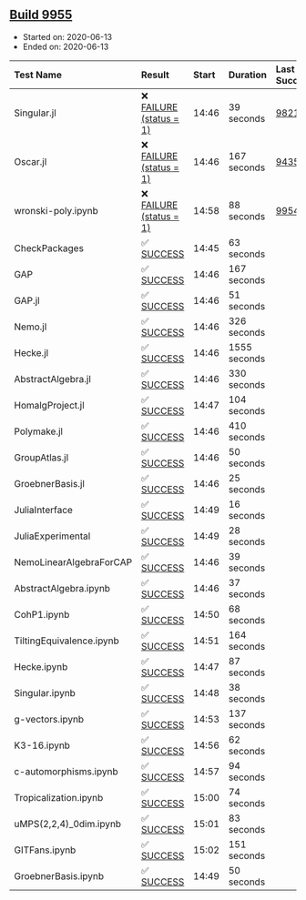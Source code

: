 ## [Build 9955](https://oscarci.mathematik.uni-kl.de/job/oscar/9955/)

* Started on: 2020-06-13
* Ended on: 2020-06-13

| Test Name    | Result | Start | Duration | Last Success | First Failure |
|:-------------|:-------|:------|:---------|:-------------|:--------------|
| Singular.jl | ❌ [FAILURE (status = 1)](https://oscarci.mathematik.uni-kl.de/job/oscar/9955/artifact/logs/build-9955/Singular.jl.log) | 14:46 | 39 seconds | [9821](https://oscarci.mathematik.uni-kl.de/job/oscar/9821/) | [9822](https://oscarci.mathematik.uni-kl.de/job/oscar/9822/) |
| Oscar.jl | ❌ [FAILURE (status = 1)](https://oscarci.mathematik.uni-kl.de/job/oscar/9955/artifact/logs/build-9955/Oscar.jl.log) | 14:46 | 167 seconds | [9435](https://oscarci.mathematik.uni-kl.de/job/oscar/9435/) | [9436](https://oscarci.mathematik.uni-kl.de/job/oscar/9436/) |
| wronski-poly.ipynb | ❌ [FAILURE (status = 1)](https://oscarci.mathematik.uni-kl.de/job/oscar/9955/artifact/logs/build-9955/wronski-poly.ipynb.log) | 14:58 | 88 seconds | [9954](https://oscarci.mathematik.uni-kl.de/job/oscar/9954/) | [9955](https://oscarci.mathematik.uni-kl.de/job/oscar/9955/) |
| CheckPackages | ✅ [SUCCESS](https://oscarci.mathematik.uni-kl.de/job/oscar/9955/artifact/logs/build-9955/CheckPackages.log) | 14:45 | 63 seconds |  |  |
| GAP | ✅ [SUCCESS](https://oscarci.mathematik.uni-kl.de/job/oscar/9955/artifact/logs/build-9955/GAP.log) | 14:46 | 167 seconds |  |  |
| GAP.jl | ✅ [SUCCESS](https://oscarci.mathematik.uni-kl.de/job/oscar/9955/artifact/logs/build-9955/GAP.jl.log) | 14:46 | 51 seconds |  |  |
| Nemo.jl | ✅ [SUCCESS](https://oscarci.mathematik.uni-kl.de/job/oscar/9955/artifact/logs/build-9955/Nemo.jl.log) | 14:46 | 326 seconds |  |  |
| Hecke.jl | ✅ [SUCCESS](https://oscarci.mathematik.uni-kl.de/job/oscar/9955/artifact/logs/build-9955/Hecke.jl.log) | 14:46 | 1555 seconds |  |  |
| AbstractAlgebra.jl | ✅ [SUCCESS](https://oscarci.mathematik.uni-kl.de/job/oscar/9955/artifact/logs/build-9955/AbstractAlgebra.jl.log) | 14:46 | 330 seconds |  |  |
| HomalgProject.jl | ✅ [SUCCESS](https://oscarci.mathematik.uni-kl.de/job/oscar/9955/artifact/logs/build-9955/HomalgProject.jl.log) | 14:47 | 104 seconds |  |  |
| Polymake.jl | ✅ [SUCCESS](https://oscarci.mathematik.uni-kl.de/job/oscar/9955/artifact/logs/build-9955/Polymake.jl.log) | 14:46 | 410 seconds |  |  |
| GroupAtlas.jl | ✅ [SUCCESS](https://oscarci.mathematik.uni-kl.de/job/oscar/9955/artifact/logs/build-9955/GroupAtlas.jl.log) | 14:46 | 50 seconds |  |  |
| GroebnerBasis.jl | ✅ [SUCCESS](https://oscarci.mathematik.uni-kl.de/job/oscar/9955/artifact/logs/build-9955/GroebnerBasis.jl.log) | 14:46 | 25 seconds |  |  |
| JuliaInterface | ✅ [SUCCESS](https://oscarci.mathematik.uni-kl.de/job/oscar/9955/artifact/logs/build-9955/JuliaInterface.log) | 14:49 | 16 seconds |  |  |
| JuliaExperimental | ✅ [SUCCESS](https://oscarci.mathematik.uni-kl.de/job/oscar/9955/artifact/logs/build-9955/JuliaExperimental.log) | 14:49 | 28 seconds |  |  |
| NemoLinearAlgebraForCAP | ✅ [SUCCESS](https://oscarci.mathematik.uni-kl.de/job/oscar/9955/artifact/logs/build-9955/NemoLinearAlgebraForCAP.log) | 14:46 | 39 seconds |  |  |
| AbstractAlgebra.ipynb | ✅ [SUCCESS](https://oscarci.mathematik.uni-kl.de/job/oscar/9955/artifact/logs/build-9955/AbstractAlgebra.ipynb.log) | 14:46 | 37 seconds |  |  |
| CohP1.ipynb | ✅ [SUCCESS](https://oscarci.mathematik.uni-kl.de/job/oscar/9955/artifact/logs/build-9955/CohP1.ipynb.log) | 14:50 | 68 seconds |  |  |
| TiltingEquivalence.ipynb | ✅ [SUCCESS](https://oscarci.mathematik.uni-kl.de/job/oscar/9955/artifact/logs/build-9955/TiltingEquivalence.ipynb.log) | 14:51 | 164 seconds |  |  |
| Hecke.ipynb | ✅ [SUCCESS](https://oscarci.mathematik.uni-kl.de/job/oscar/9955/artifact/logs/build-9955/Hecke.ipynb.log) | 14:47 | 87 seconds |  |  |
| Singular.ipynb | ✅ [SUCCESS](https://oscarci.mathematik.uni-kl.de/job/oscar/9955/artifact/logs/build-9955/Singular.ipynb.log) | 14:48 | 38 seconds |  |  |
| g-vectors.ipynb | ✅ [SUCCESS](https://oscarci.mathematik.uni-kl.de/job/oscar/9955/artifact/logs/build-9955/g-vectors.ipynb.log) | 14:53 | 137 seconds |  |  |
| K3-16.ipynb | ✅ [SUCCESS](https://oscarci.mathematik.uni-kl.de/job/oscar/9955/artifact/logs/build-9955/K3-16.ipynb.log) | 14:56 | 62 seconds |  |  |
| c-automorphisms.ipynb | ✅ [SUCCESS](https://oscarci.mathematik.uni-kl.de/job/oscar/9955/artifact/logs/build-9955/c-automorphisms.ipynb.log) | 14:57 | 94 seconds |  |  |
| Tropicalization.ipynb | ✅ [SUCCESS](https://oscarci.mathematik.uni-kl.de/job/oscar/9955/artifact/logs/build-9955/Tropicalization.ipynb.log) | 15:00 | 74 seconds |  |  |
| uMPS(2,2,4)_0dim.ipynb | ✅ [SUCCESS](https://oscarci.mathematik.uni-kl.de/job/oscar/9955/artifact/logs/build-9955/uMPS-2-2-4-_0dim.ipynb.log) | 15:01 | 83 seconds |  |  |
| GITFans.ipynb | ✅ [SUCCESS](https://oscarci.mathematik.uni-kl.de/job/oscar/9955/artifact/logs/build-9955/GITFans.ipynb.log) | 15:02 | 151 seconds |  |  |
| GroebnerBasis.ipynb | ✅ [SUCCESS](https://oscarci.mathematik.uni-kl.de/job/oscar/9955/artifact/logs/build-9955/GroebnerBasis.ipynb.log) | 14:49 | 50 seconds |  |  |
